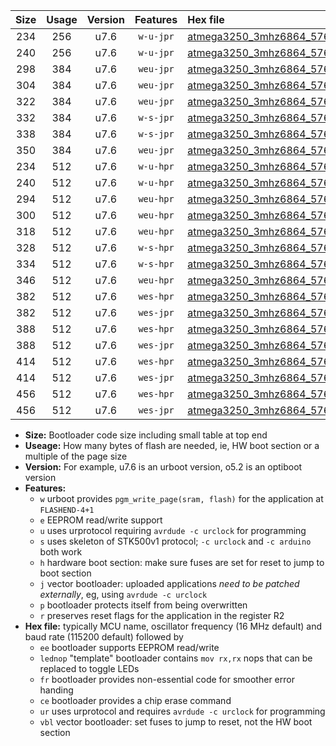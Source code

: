 |Size|Usage|Version|Features|Hex file|
|:-:|:-:|:-:|:-:|:--|
|234|256|u7.6|`w-u-jpr`|[atmega3250_3mhz6864_57600bps_ur_vbl.hex](https://raw.githubusercontent.com/stefanrueger/urboot/main//atmega3250_3mhz6864_57600bps_ur_vbl.hex)|
|240|256|u7.6|`w-u-jpr`|[atmega3250_3mhz6864_57600bps_lednop_ur_vbl.hex](https://raw.githubusercontent.com/stefanrueger/urboot/main//atmega3250_3mhz6864_57600bps_lednop_ur_vbl.hex)|
|298|384|u7.6|`weu-jpr`|[atmega3250_3mhz6864_57600bps_ee_ur_vbl.hex](https://raw.githubusercontent.com/stefanrueger/urboot/main//atmega3250_3mhz6864_57600bps_ee_ur_vbl.hex)|
|304|384|u7.6|`weu-jpr`|[atmega3250_3mhz6864_57600bps_ee_lednop_ur_vbl.hex](https://raw.githubusercontent.com/stefanrueger/urboot/main//atmega3250_3mhz6864_57600bps_ee_lednop_ur_vbl.hex)|
|322|384|u7.6|`weu-jpr`|[atmega3250_3mhz6864_57600bps_ee_lednop_fr_ur_vbl.hex](https://raw.githubusercontent.com/stefanrueger/urboot/main//atmega3250_3mhz6864_57600bps_ee_lednop_fr_ur_vbl.hex)|
|332|384|u7.6|`w-s-jpr`|[atmega3250_3mhz6864_57600bps_vbl.hex](https://raw.githubusercontent.com/stefanrueger/urboot/main//atmega3250_3mhz6864_57600bps_vbl.hex)|
|338|384|u7.6|`w-s-jpr`|[atmega3250_3mhz6864_57600bps_lednop_vbl.hex](https://raw.githubusercontent.com/stefanrueger/urboot/main//atmega3250_3mhz6864_57600bps_lednop_vbl.hex)|
|350|384|u7.6|`weu-jpr`|[atmega3250_3mhz6864_57600bps_ee_lednop_fr_ce_ur_vbl.hex](https://raw.githubusercontent.com/stefanrueger/urboot/main//atmega3250_3mhz6864_57600bps_ee_lednop_fr_ce_ur_vbl.hex)|
|234|512|u7.6|`w-u-hpr`|[atmega3250_3mhz6864_57600bps_ur.hex](https://raw.githubusercontent.com/stefanrueger/urboot/main//atmega3250_3mhz6864_57600bps_ur.hex)|
|240|512|u7.6|`w-u-hpr`|[atmega3250_3mhz6864_57600bps_lednop_ur.hex](https://raw.githubusercontent.com/stefanrueger/urboot/main//atmega3250_3mhz6864_57600bps_lednop_ur.hex)|
|294|512|u7.6|`weu-hpr`|[atmega3250_3mhz6864_57600bps_ee_ur.hex](https://raw.githubusercontent.com/stefanrueger/urboot/main//atmega3250_3mhz6864_57600bps_ee_ur.hex)|
|300|512|u7.6|`weu-hpr`|[atmega3250_3mhz6864_57600bps_ee_lednop_ur.hex](https://raw.githubusercontent.com/stefanrueger/urboot/main//atmega3250_3mhz6864_57600bps_ee_lednop_ur.hex)|
|318|512|u7.6|`weu-hpr`|[atmega3250_3mhz6864_57600bps_ee_lednop_fr_ur.hex](https://raw.githubusercontent.com/stefanrueger/urboot/main//atmega3250_3mhz6864_57600bps_ee_lednop_fr_ur.hex)|
|328|512|u7.6|`w-s-hpr`|[atmega3250_3mhz6864_57600bps.hex](https://raw.githubusercontent.com/stefanrueger/urboot/main//atmega3250_3mhz6864_57600bps.hex)|
|334|512|u7.6|`w-s-hpr`|[atmega3250_3mhz6864_57600bps_lednop.hex](https://raw.githubusercontent.com/stefanrueger/urboot/main//atmega3250_3mhz6864_57600bps_lednop.hex)|
|346|512|u7.6|`weu-hpr`|[atmega3250_3mhz6864_57600bps_ee_lednop_fr_ce_ur.hex](https://raw.githubusercontent.com/stefanrueger/urboot/main//atmega3250_3mhz6864_57600bps_ee_lednop_fr_ce_ur.hex)|
|382|512|u7.6|`wes-hpr`|[atmega3250_3mhz6864_57600bps_ee.hex](https://raw.githubusercontent.com/stefanrueger/urboot/main//atmega3250_3mhz6864_57600bps_ee.hex)|
|382|512|u7.6|`wes-jpr`|[atmega3250_3mhz6864_57600bps_ee_vbl.hex](https://raw.githubusercontent.com/stefanrueger/urboot/main//atmega3250_3mhz6864_57600bps_ee_vbl.hex)|
|388|512|u7.6|`wes-hpr`|[atmega3250_3mhz6864_57600bps_ee_lednop.hex](https://raw.githubusercontent.com/stefanrueger/urboot/main//atmega3250_3mhz6864_57600bps_ee_lednop.hex)|
|388|512|u7.6|`wes-jpr`|[atmega3250_3mhz6864_57600bps_ee_lednop_vbl.hex](https://raw.githubusercontent.com/stefanrueger/urboot/main//atmega3250_3mhz6864_57600bps_ee_lednop_vbl.hex)|
|414|512|u7.6|`wes-hpr`|[atmega3250_3mhz6864_57600bps_ee_lednop_fr.hex](https://raw.githubusercontent.com/stefanrueger/urboot/main//atmega3250_3mhz6864_57600bps_ee_lednop_fr.hex)|
|414|512|u7.6|`wes-jpr`|[atmega3250_3mhz6864_57600bps_ee_lednop_fr_vbl.hex](https://raw.githubusercontent.com/stefanrueger/urboot/main//atmega3250_3mhz6864_57600bps_ee_lednop_fr_vbl.hex)|
|456|512|u7.6|`wes-hpr`|[atmega3250_3mhz6864_57600bps_ee_lednop_fr_ce.hex](https://raw.githubusercontent.com/stefanrueger/urboot/main//atmega3250_3mhz6864_57600bps_ee_lednop_fr_ce.hex)|
|456|512|u7.6|`wes-jpr`|[atmega3250_3mhz6864_57600bps_ee_lednop_fr_ce_vbl.hex](https://raw.githubusercontent.com/stefanrueger/urboot/main//atmega3250_3mhz6864_57600bps_ee_lednop_fr_ce_vbl.hex)|

- **Size:** Bootloader code size including small table at top end
- **Useage:** How many bytes of flash are needed, ie, HW boot section or a multiple of the page size
- **Version:** For example, u7.6 is an urboot version, o5.2 is an optiboot version
- **Features:**
  + `w` urboot provides `pgm_write_page(sram, flash)` for the application at `FLASHEND-4+1`
  + `e` EEPROM read/write support
  + `u` uses urprotocol requiring `avrdude -c urclock` for programming
  + `s` uses skeleton of STK500v1 protocol; `-c urclock` and `-c arduino` both work
  + `h` hardware boot section: make sure fuses are set for reset to jump to boot section
  + `j` vector bootloader: uploaded applications *need to be patched externally*, eg, using `avrdude -c urclock`
  + `p` bootloader protects itself from being overwritten
  + `r` preserves reset flags for the application in the register R2
- **Hex file:** typically MCU name, oscillator frequency (16 MHz default) and baud rate (115200 default) followed by
  + `ee` bootloader supports EEPROM read/write
  + `lednop` "template" bootloader contains `mov rx,rx` nops that can be replaced to toggle LEDs
  + `fr` bootloader provides non-essential code for smoother error handing
  + `ce` bootloader provides a chip erase command
  + `ur` uses urprotocol and requires `avrdude -c urclock` for programming
  + `vbl` vector bootloader: set fuses to jump to reset, not the HW boot section
